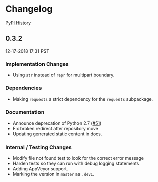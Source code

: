 # Changelog

[PyPI History][1]

[1]: https://pypi.org/project/google-resumable-media/#history

## 0.3.2

12-17-2018 17:31 PST

### Implementation Changes
- Using `str` instead of `repr` for multipart boundary.

### Dependencies
- Making `requests` a strict dependency for the `requests` subpackage.

### Documentation
- Announce deprecation of Python 2.7 ([#51](https://github.com/googleapis/google-resumable-media-python/pull/51))
- Fix broken redirect after repository move
- Updating generated static content in docs.

### Internal / Testing Changes
- Modify file not found test to look for the correct error message
- Harden tests so they can run with debug logging statements
- Adding AppVeyor support.
- Marking the version in `master` as `.dev1`.

